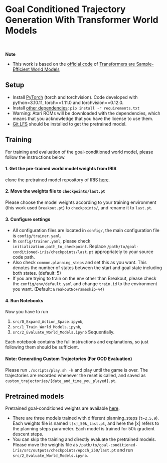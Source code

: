 # Goal Conditioned Trajectory Generation With Transformer World Models

 <br>

**Note**

- This work is based on the [official code](https://github.com/eloialonso/iris) of [Transformers are Sample-Efficient World Models](https://openreview.net/forum?id=vhFu1Acb0xb)


## Setup

- Install [PyTorch](https://pytorch.org/get-started/locally/) (torch and torchvision). Code developed with python=3.10.11, torch==1.11.0 and torchvision==0.12.0.
- Install [other dependencies](requirements.txt): `pip install -r requirements.txt`
- Warning: Atari ROMs will be downloaded with the dependencies, which means that you acknowledge that you have the license to use them.
- [Git LFS](https://git-lfs.github.com/) should be installed to get the pretrained model.


## Training

For training and evaluation of the goal-conditioned world model, please follow the instructions below.
#### 1. Get the pre-trained world model weights from IRIS
clone the pretrained model repository of IRIS [here](https://github.com/eloialonso/iris_pretrained_models.git).

#### 2. Move the weights file to `checkpoints/last.pt`
Please choose the model weights according to your training environment (this work used `Breakout.pt`) to `checkpoints/`, and rename it to `last.pt`.

#### 3. Configure settings
- All configuration files are located in `config/`, the main configuration file is `config/trainer.yaml`.
- In `config/trainer.yaml`, please check `initialization.path_to_checkpoint`. Replace `/path/to/goal-conditioned-iris/checkpoints/last.pt` appropriately to your source code path.
- Also check `common.planning_steps` and set this as you want. This denotes the number of states between the start and goal state including both states. (default: 5)
- If you are trying to train on the env other than Breakout, please check the `config/env/default.yaml` and change `train.id` to the environment you want. (Default: `BreakoutNoFrameskip-v4`)

#### 4. Run Notebooks
Now you have to run
1. `src/0_Expand_Action_Space.ipynb`,
2. `src/1_Train_World_Models.ipynb`,
3. `src/2_Evaluate_World_Models.ipynb`
Sequentially.

Each notebook contains the full instructions and explanations, so just following them should be sufficient.

#### Note: Generating Custom Trajectories (For OOD Evaluation)
Please run `./scripts/play.sh -k` and play until the game is over.
The trajectories are recorded whenever the reset is called, and saved as `custom_trajectories/[date_and_time_you_played].pt`.

## Pretrained models

Pretrained goal-conditioned weights are available [here](https://drive.google.com/drive/folders/1n33Fyyu-OdD9K-wBzk2xMxloT_HGaSbw?usp=sharing).

- There are three models trained with different planning_steps (`t=2,5,9`). Each weights file is named `t[x]_50k_last.pt`, and here the [x] refers to the planning steps parameter. Each model is trained for 50k gradient descent steps.
- You can skip the training and directly evaluate the pretrained models. Please move the weights file as `/path/to/goal-conditioned-iris/src/outputs/checkpoints/epoch_250/last.pt` and run `src/2_Evaluate_World_Models.ipynb`.
